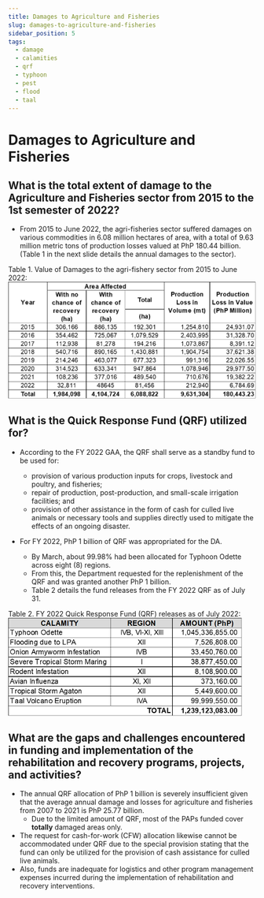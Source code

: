 ```yaml
---
title: Damages to Agriculture and Fisheries
slug: damages-to-agriculture-and-fisheries
sidebar_position: 5
tags:
  - damage
  - calamities
  - qrf
  - typhoon
  - pest
  - flood
  - taal
---
```


# Damages to Agriculture and Fisheries

## What is the total extent of damage to the Agriculture and Fisheries sector from 2015 to the 1st semester of 2022?

- From 2015 to June 2022, the agri-fisheries sector suffered damages on various commodities in 6.08 million hectares of area, with a total of 9.63 million metric tons of production losses valued at PhP 180.44 billion. (Table 1 in the next slide details the annual damages to the sector).

Table 1. Value of Damages to the agri-fishery sector from 2015 to June 2022:
![img_7.png](img_7.png)

## What is the Quick Response Fund (QRF) utilized for?

- According to the FY 2022 GAA, the QRF shall serve as a standby fund to be used for:
  - provision of various production inputs for crops, livestock and poultry, and fisheries;
  - repair of production, post-production, and small-scale irrigation facilities; and
  - provision of other assistance in the form of cash for culled live animals or necessary tools and supplies directly used to mitigate the effects of an ongoing disaster.

- For FY 2022, PhP 1 billion of QRF was appropriated for the DA.
  - By March, about 99.98% had been allocated for Typhoon Odette across eight (8) regions.
  - From this, the Department requested for the replenishment of the QRF and was granted another PhP 1 billion.
  - Table 2 details the fund releases from the FY 2022 QRF as of July 31.

Table 2. FY 2022 Quick Response Fund (QRF) releases as of July 2022:
![img_9.png](img_9.png)

## What are the gaps and challenges encountered in funding and implementation of the rehabilitation and recovery programs, projects, and activities?

- The annual QRF allocation of PhP 1 billion is severely insufficient given that the average annual damage and losses for agriculture and fisheries from 2007 to 2021 is PhP 25.77 billion.
  - Due to the limited amount of QRF, most of the PAPs funded cover **totally** damaged areas only.
- The request for cash-for-work (CFW) allocation likewise cannot be accommodated under QRF due to the special provision stating that the fund can only be utilized for the provision of cash assistance for culled live animals.
- Also, funds are inadequate for logistics and other program management expenses incurred during the implementation of rehabilitation and recovery interventions.
